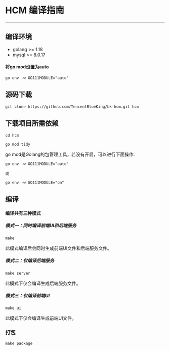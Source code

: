 # HCM 编译指南

---

## 编译环境

- golang >= 1.18
- mysql >= 8.0.17

#### 将go mod设置为auto
```
go env -w GO111MODULE="auto"
```

## 源码下载

``` shell
git clone https://github.com/TencentBlueKing/bk-hcm.git hcm
```

## 下载项目所需依赖
``` shell
cd hcm

go mod tidy
```

 go mod是Golang的包管理工具，若没有开启，可以进行下面操作:
 ``` shell
 go env -w GO111MODULE="auto"

或

 go env -w GO111MODULE="on"
 ```

## 编译

#### 编译共有三种模式

##### 模式一：同时编译前端UI和后端服务

``` shell
make 
```

此模式编译后会同时生成前端UI文件和后端服务文件。

##### 模式二：仅编译后端服务

``` shell
make server
```

此模式下仅会编译生成后端服务文件。

##### 模式三：仅编译前端UI

``` shell
make ui
```

此模式下仅会编译生成前端UI文件。

### 打包

``` shell
make package
```